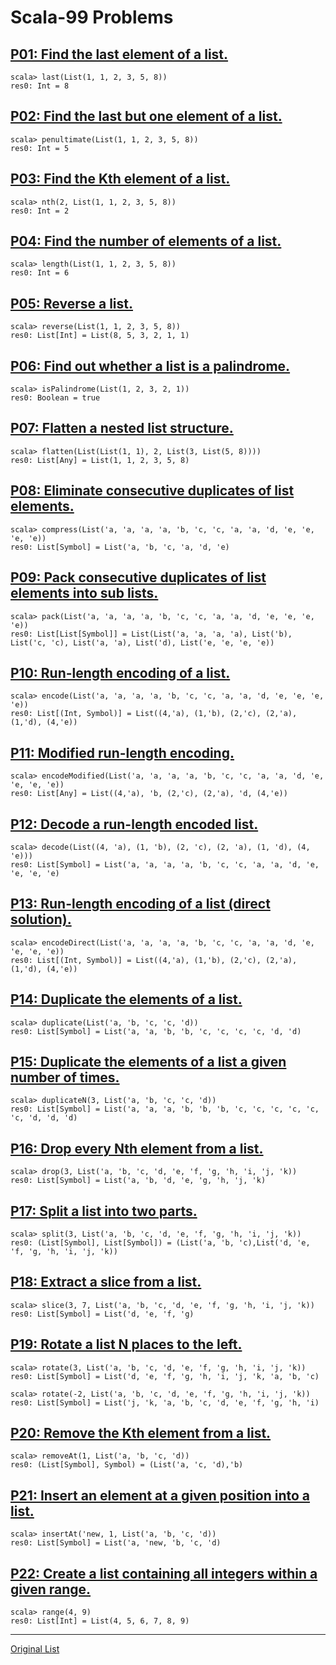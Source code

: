 # Scala-99 Problems

## [P01: Find the last element of a list.](https://github.com/erayaydin/scala-99/blob/main/src/main/scala/P01.scala)

```scala_worksheet
scala> last(List(1, 1, 2, 3, 5, 8))
res0: Int = 8
```

## [P02: Find the last but one element of a list.](https://github.com/erayaydin/scala-99/blob/main/src/main/scala/P02.scala)

```scala_worksheet
scala> penultimate(List(1, 1, 2, 3, 5, 8))
res0: Int = 5
```

## [P03: Find the Kth element of a list.](https://github.com/erayaydin/scala-99/blob/main/src/main/scala/P03.scala)

```scala_worksheet
scala> nth(2, List(1, 1, 2, 3, 5, 8))
res0: Int = 2
```

## [P04: Find the number of elements of a list.](https://github.com/erayaydin/scala-99/blob/main/src/main/scala/P04.scala)

```scala_worksheet
scala> length(List(1, 1, 2, 3, 5, 8))
res0: Int = 6
```

## [P05: Reverse a list.](https://github.com/erayaydin/scala-99/blob/main/src/main/scala/P05.scala)

```scala_worksheet
scala> reverse(List(1, 1, 2, 3, 5, 8))
res0: List[Int] = List(8, 5, 3, 2, 1, 1)
```

## [P06: Find out whether a list is a palindrome.](https://github.com/erayaydin/scala-99/blob/main/src/main/scala/P06.scala)

```scala_worksheet
scala> isPalindrome(List(1, 2, 3, 2, 1))
res0: Boolean = true
```

## [P07: Flatten a nested list structure.](https://github.com/erayaydin/scala-99/blob/main/src/main/scala/P07.scala)

```scala_worksheet
scala> flatten(List(List(1, 1), 2, List(3, List(5, 8))))
res0: List[Any] = List(1, 1, 2, 3, 5, 8)
```

## [P08: Eliminate consecutive duplicates of list elements.](https://github.com/erayaydin/scala-99/blob/main/src/main/scala/P08.scala)

```scala_worksheet
scala> compress(List('a, 'a, 'a, 'a, 'b, 'c, 'c, 'a, 'a, 'd, 'e, 'e, 'e, 'e))
res0: List[Symbol] = List('a, 'b, 'c, 'a, 'd, 'e)
```

## [P09: Pack consecutive duplicates of list elements into sub lists.](https://github.com/erayaydin/scala-99/blob/main/src/main/scala/P09.scala)

```scala_worksheet
scala> pack(List('a, 'a, 'a, 'a, 'b, 'c, 'c, 'a, 'a, 'd, 'e, 'e, 'e, 'e))
res0: List[List[Symbol]] = List(List('a, 'a, 'a, 'a), List('b), List('c, 'c), List('a, 'a), List('d), List('e, 'e, 'e, 'e))
```

## [P10: Run-length encoding of a list.](https://github.com/erayaydin/scala-99/blob/main/src/main/scala/P10.scala)

```scala_worksheet
scala> encode(List('a, 'a, 'a, 'a, 'b, 'c, 'c, 'a, 'a, 'd, 'e, 'e, 'e, 'e))
res0: List[(Int, Symbol)] = List((4,'a), (1,'b), (2,'c), (2,'a), (1,'d), (4,'e))
```

## [P11: Modified run-length encoding.](https://github.com/erayaydin/scala-99/blob/main/src/main/scala/P11.scala)

```scala_worksheet
scala> encodeModified(List('a, 'a, 'a, 'a, 'b, 'c, 'c, 'a, 'a, 'd, 'e, 'e, 'e, 'e))
res0: List[Any] = List((4,'a), 'b, (2,'c), (2,'a), 'd, (4,'e))
```

## [P12: Decode a run-length encoded list.](https://github.com/erayaydin/scala-99/blob/main/src/main/scala/P12.scala)

```scala_worksheet
scala> decode(List((4, 'a), (1, 'b), (2, 'c), (2, 'a), (1, 'd), (4, 'e)))
res0: List[Symbol] = List('a, 'a, 'a, 'a, 'b, 'c, 'c, 'a, 'a, 'd, 'e, 'e, 'e, 'e)
```

## [P13: Run-length encoding of a list (direct solution).](https://github.com/erayaydin/scala-99/blob/main/src/main/scala/P13.scala)

```scala_worksheet
scala> encodeDirect(List('a, 'a, 'a, 'a, 'b, 'c, 'c, 'a, 'a, 'd, 'e, 'e, 'e, 'e))
res0: List[(Int, Symbol)] = List((4,'a), (1,'b), (2,'c), (2,'a), (1,'d), (4,'e))
```

## [P14: Duplicate the elements of a list.](https://github.com/erayaydin/scala-99/blob/main/src/main/scala/P14.scala)

```scala_worksheet
scala> duplicate(List('a, 'b, 'c, 'c, 'd))
res0: List[Symbol] = List('a, 'a, 'b, 'b, 'c, 'c, 'c, 'c, 'd, 'd)
```

## [P15: Duplicate the elements of a list a given number of times.](https://github.com/erayaydin/scala-99/blob/main/src/main/scala/P15.scala)

```scala_worksheet
scala> duplicateN(3, List('a, 'b, 'c, 'c, 'd))
res0: List[Symbol] = List('a, 'a, 'a, 'b, 'b, 'b, 'c, 'c, 'c, 'c, 'c, 'c, 'd, 'd, 'd)
```

## [P16: Drop every Nth element from a list.](https://github.com/erayaydin/scala-99/blob/main/src/main/scala/P16.scala)

```scala_worksheet
scala> drop(3, List('a, 'b, 'c, 'd, 'e, 'f, 'g, 'h, 'i, 'j, 'k))
res0: List[Symbol] = List('a, 'b, 'd, 'e, 'g, 'h, 'j, 'k)
```

## [P17: Split a list into two parts.](https://github.com/erayaydin/scala-99/blob/main/src/main/scala/P17.scala)

```scala_worksheet
scala> split(3, List('a, 'b, 'c, 'd, 'e, 'f, 'g, 'h, 'i, 'j, 'k))
res0: (List[Symbol], List[Symbol]) = (List('a, 'b, 'c),List('d, 'e, 'f, 'g, 'h, 'i, 'j, 'k))
```

## [P18: Extract a slice from a list.](https://github.com/erayaydin/scala-99/blob/main/src/main/scala/P18.scala)

```scala_worksheet
scala> slice(3, 7, List('a, 'b, 'c, 'd, 'e, 'f, 'g, 'h, 'i, 'j, 'k))
res0: List[Symbol] = List('d, 'e, 'f, 'g)
```

## [P19: Rotate a list N places to the left.](https://github.com/erayaydin/scala-99/blob/main/src/main/scala/P19.scala)

```scala_worksheet
scala> rotate(3, List('a, 'b, 'c, 'd, 'e, 'f, 'g, 'h, 'i, 'j, 'k))
res0: List[Symbol] = List('d, 'e, 'f, 'g, 'h, 'i, 'j, 'k, 'a, 'b, 'c)
```

```scala_worksheet
scala> rotate(-2, List('a, 'b, 'c, 'd, 'e, 'f, 'g, 'h, 'i, 'j, 'k))
res0: List[Symbol] = List('j, 'k, 'a, 'b, 'c, 'd, 'e, 'f, 'g, 'h, 'i)
```

## [P20: Remove the Kth element from a list.](https://github.com/erayaydin/scala-99/blob/main/src/main/scala/P20.scala)

```scala_worksheet
scala> removeAt(1, List('a, 'b, 'c, 'd))
res0: (List[Symbol], Symbol) = (List('a, 'c, 'd),'b)
```

## [P21: Insert an element at a given position into a list.](https://github.com/erayaydin/scala-99/blob/main/src/main/scala/P21.scala)

```scala_worksheet
scala> insertAt('new, 1, List('a, 'b, 'c, 'd))
res0: List[Symbol] = List('a, 'new, 'b, 'c, 'd)
```

## [P22: Create a list containing all integers within a given range.](https://github.com/erayaydin/scala-99/blob/main/src/main/scala/P22.scala)

```scala_worksheet
scala> range(4, 9)
res0: List[Int] = List(4, 5, 6, 7, 8, 9)
```

---

[Original List](https://aperiodic.net/pip/scala/s-99/)